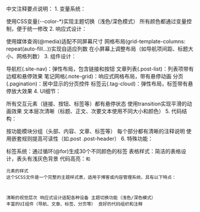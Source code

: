 中文注释要点说明：
1.
变量系统：

使用CSS变量(--color-*)实现主题切换（浅色/深色模式）
所有颜色都通过变量控制，便于统一修改
2.
响应式设计：

使用媒体查询(@media)适配不同屏幕尺寸
网格布局(grid-template-columns: repeat(auto-fill...))实现自适应列数
在小屏幕上调整布局（如导航项间距、标题大小、网格列数）
3.
组件设计：

导航栏(.site-nav)：弹性布局，包含链接和按钮
文章列表(.post-list)：列表项带有边框和悬停效果
笔记网格(.note-grid)：响应式网格布局，带有悬停动画
分页(.pagination)：居中显示的分页控件
标签云(.tag-cloud)：弹性布局，标签带有悬停放大效果
4.
UI细节：

所有交互元素（链接、按钮、标签等）都有悬停状态
使用transition实现平滑的动画效果
文本层次清晰（标题、正文、次要文本使用不同大小和颜色）
5.
代码结构：

按功能模块分组（头部、内容、文章、标签等）
每个部分都有清晰的注释说明
使用嵌套规则提高可读性（如.post .post-header）
6.
特殊功能：

标签系统：通过循环(@for)生成30个不同颜色的标签
表格样式：简洁的表格设计，表头有浅灰色背景
代码高亮：<code>和<pre>元素的样式
这个SCSS文件是一个完整的主题样式表，适用于博客或内容管理系统，具有以下特点：

清晰的视觉层次
响应式设计适配各种设备
主题切换功能（浅色/深色模式）
丰富的UI组件（导航、文章、标签、分页等）
良好的代码组织和注释
